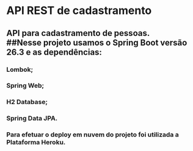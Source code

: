 # API REST de cadastramento 
<h2>API para cadastramento de pessoas.<br>
##Nesse projeto usamos o Spring Boot versão 26.3 e as dependências:
<h3>Lombok;
<h3>Spring Web;
<h3>H2 Database;
<h3>Spring Data JPA.
<h3>Para efetuar o deploy em nuvem do projeto foi utilizada a Plataforma Heroku.

